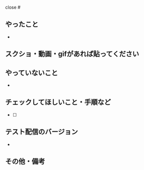 close #

## やったこと

- 

## スクショ・動画・gifがあれば貼ってください

<!--
[UIに関するサポート端末・OS・フォントサイズなどの情報まとめ]()

以下がリリース時のUIサポート端末になります。（20**年*月現在）
サポートOSは最新のバージョンのものになります。
以下から、このPRのチェックに必要なものをピックアップして、スクショやgif、説明などを貼っていただければと思います。
下記のすべてを毎回チェックする必要はありません。
すべてチェックするのはUI変更を伴うリリースのためのチェック時のみです。

### チェック端末
- iPhone SE2
- iPhone 12
- iPad(8th Generation)
- Android Smartphone
- Android Tablet

### フォントサイズ
- フォントサイズ: 標準値
- フォントサイズ: 最大値

-->

## やっていないこと

- 

## チェックしてほしいこと・手順など

- [ ]

## テスト配信のバージョン

- 

## その他・備考
